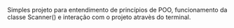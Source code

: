 Simples projeto para entendimento de princípios de POO, funcionamento da classe Scanner() e interação com o projeto atravès do terminal.
